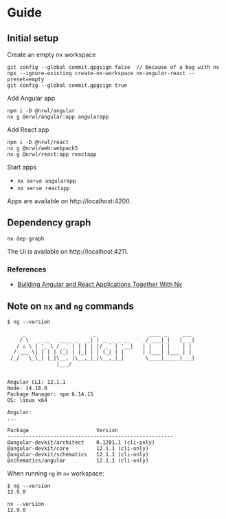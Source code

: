 # Guide

## Initial setup

Create an empty nx workspace

```console
git config --global commit.gpgsign false  // Because of a bug with nx
npx --ignore-existing create-nx-workspace nx-angular-react --preset=empty
git config --global commit.gpgsign true
```

Add Angular app

```console
npm i -D @nrwl/angular
nx g @nrwl/angular:app angularapp
```

Add React app

```console
npm i -D @nrwl/react
nx g @nrwl/web:webpack5
nx g @nrwl/react:app reactapp
```

Start apps

- `nx serve angularapp`
- `nx serve reactapp`

Apps are available on http://localhost:4200.

## Dependency graph

```console
nx dep-graph
```

The UI is available on http://localhost:4211.

### References

- [Building Angular and React Applications Together With Nx]

## Note on `nx` and `ng` commands

```console
$ ng --version

     _                      _                 ____ _     ___
    / \   _ __   __ _ _   _| | __ _ _ __     / ___| |   |_ _|
   / △ \ | '_ \ / _` | | | | |/ _` | '__|   | |   | |    | |
  / ___ \| | | | (_| | |_| | | (_| | |      | |___| |___ | |
 /_/   \_\_| |_|\__, |\__,_|_|\__,_|_|       \____|_____|___|
                |___/


Angular CLI: 12.1.1
Node: 14.18.0
Package Manager: npm 6.14.15
OS: linux x64

Angular:
...

Package                      Version
------------------------------------------------------
@angular-devkit/architect    0.1201.1 (cli-only)
@angular-devkit/core         12.1.1 (cli-only)
@angular-devkit/schematics   12.1.1 (cli-only)
@schematics/angular          12.1.1 (cli-only)
```

When running `ng` in `nx` workspace:

```console
$ ng --version
12.9.0
```

```console
nx --version
12.9.0
```

<!-- Links -->

[Building Angular and React Applications Together With Nx]: https://nx.dev/l/a/examples/react-and-angular
